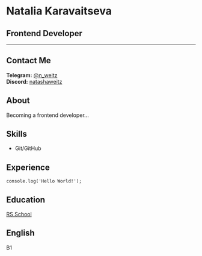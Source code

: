 # Natalia Karavaitseva
## Frontend Developer
---
## Contact Me
**Telegram:** [@n_weitz](https://t.me/n_weitz)\
**Discord:** [natashaweitz](https://discordapp.com/users/990964901063303218/)
## About
Becoming a frontend developer...
## Skills
* Git/GitHub
## Experience
`console.log('Hello World!');`
## Education
[RS School](https://rs.school/)
## English
B1